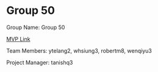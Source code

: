 # Group 50
Group Name: Group 50

[MVP Link](https://docs.google.com/document/d/1n1c9uAWjcPoZOIBxFTE9DKxN8aLOW2W_ajSvKL0BbuY/edit?usp=sharing)

Team Members: ytelang2, whsiung3, robertm8, wenqiyu3

Project Manager: tanishq3
